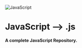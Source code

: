 ![JavaScript](https://img.shields.io/badge/JavaScript-F7DF1E.svg?style=flat&logo=JavaScript&logoColor=black)
# JavaScript --> .js
#### A complete JavaScript Repository.
